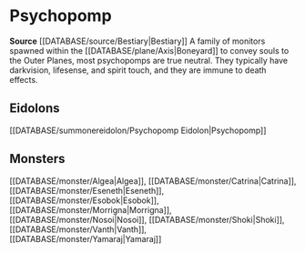﻿---
id: '232'
name: Psychopomp
rarity: Common
source: '[[DATABASE/source/Bestiary|Bestiary]]'
trait:
- Psychopomp
type: Trait

---
# Psychopomp

**Source** [[DATABASE/source/Bestiary|Bestiary]]
A family of monitors spawned within the [[DATABASE/plane/Axis|Boneyard]] to convey souls to the Outer Planes, most psychopomps are true neutral. They typically have darkvision, lifesense, and spirit touch, and they are immune to death effects.

## Eidolons

[[DATABASE/summonereidolon/Psychopomp Eidolon|Psychopomp]]

## Monsters

[[DATABASE/monster/Algea|Algea]], [[DATABASE/monster/Catrina|Catrina]], [[DATABASE/monster/Eseneth|Eseneth]], [[DATABASE/monster/Esobok|Esobok]], [[DATABASE/monster/Morrigna|Morrigna]], [[DATABASE/monster/Nosoi|Nosoi]], [[DATABASE/monster/Shoki|Shoki]], [[DATABASE/monster/Vanth|Vanth]], [[DATABASE/monster/Yamaraj|Yamaraj]]